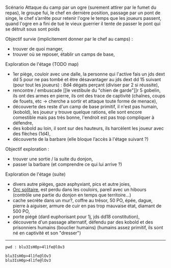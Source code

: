 Scénario Attaque du camp par un ogre (surement attirer par le fumet du repas), le groupe fui, le chef en dernière position, passage par un pont de singe, le chef s’arrête pour retenir l'ogre le temps que les joueurs passent, quand l'ogre en a fini de tué le vieux guerrier il tente de passer le pont qui se détruit sous sont poids 

Objectif survie (implicitement donner par le chef au camps) :
- trouver de quoi manger,
- trouver où se reposer, établir un camps de base,

Exploration de l'étage (TODO map)
- 1er piège, couloir avec une dalle, la personne qui l'active fais un jds dext dd 5 pour ne pas tombé et être désavantager au jds dext dd 15 suivant (pour tout les joueurs) : 8d4 dégats perçant (diviser par 2 si réussite),
- rencontre / embuscade [[le vestibule du "chien de garde"]]r 5 gobelin, ils ont des armes en pierre, ils ont des trace de captivité (chaînes, coups de fouets, etc -> cherche a sortir et attaque toute forme de menace),
- découverte des reste d'un camp de base primitif, il n'est pas humain, (kobold), les joueur y trouve quelque rations, elle sont encore comestible mais pas très bonne, l'endroit est pas trop compliquer à défendre,
- des kobold au loin, il sont sur des hauteurs, ils harcèlent les joueur avec des flèches (1d4),
- découverte de la barbare (elle bloque l’accès à l'étage suivant ?)

Objectif exploration :
- trouver une sortie / la suite du donjon,
- passer la barbare (et comprendre ce qui lui arrive ?)

Exploration de l'étage (suite)
- divers autre pièges, gaze asphyxiant, pics et autre joies,
- [Orc solitaire](https://www.aidedd.org/dnd/monstres.php?vf=orc-chef-de-guerre), est perdu dans les couloirs, pareil avec un hibours (contrôle une partie du donjon en temps que territoire...)
- cache secrète dans un mur?, coffre au trésor, 50 PO, épée, dague, pierre à aiguiser, armure de cuir en pas trop mauvaise état, diamant de 500 PO,
- porte piégé (dard euphorisant pour 1j, jds dd18 constitution),
- découverte d'un passage alternatif, défendu par des kobold et des prisonniers humains (bouclier humains) (humains assez primitif, ils sont né en captivité et son "dresser")

---
```
pwd : blu3IsH0p>4l1fe@lOv3

blu3IsH0p>4l1fe@lOv3
blu3IsH0p>4l1fe@lOv3
```